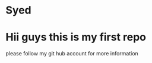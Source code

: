 # Syed<br>
# Hii guys this is my first repo <br> 
please follow my git hub account for more information
